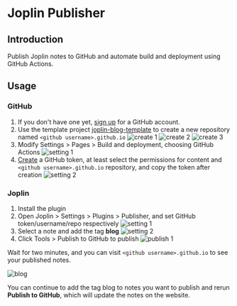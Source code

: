 # Joplin Publisher

## Introduction

Publish Joplin notes to GitHub and automate build and deployment using GitHub Actions.

## Usage

### GitHub

1. If you don't have one yet, [sign up](https://github.com/signup) for a GitHub account.
2. Use the template project [joplin-blog-template](https://github.com/joplin-utils/joplin-blog-template) to create a new repository named `<github username>.github.io`
   ![create 1](/images/joplin-publisher-github-create-1.png)
   ![create 2](/images/joplin-publisher-github-create-2.png)
   ![create 3](/images/joplin-publisher-github-create-3.png)
3. Modify Settings > Pages > Build and deployment, choosing GitHub Actions
   ![setting 1](/images/joplin-publisher-github-setting-1.png)
4. [Create](https://github.com/settings/personal-access-tokens/new) a GitHub token, at least select the permissions for content and `<github username>.github.io` repository, and copy the token after creation
   ![setting 2](/images/joplin-publisher-github-setting-2.png)

### Joplin

1. Install the plugin
2. Open Joplin > Settings > Plugins > Publisher, and set GitHub token/username/repo respectively
   ![setting 1](/images/joplin-publisher-joplin-setting-1.png)
3. Select a note and add the tag **blog**
   ![setting 2](/images/joplin-publisher-joplin-setting-2.png)
4. Click Tools > Publish to GitHub to publish
   ![publish 1](/images/joplin-publisher-joplin-publish-1.png)

Wait for two minutes, and you can visit `<github username>.github.io` to see your published notes.

![blog](/images/joplin-publisher-joplin-blog-1.png)

You can continue to add the tag blog to notes you want to publish and rerun **Publish to GitHub**, which will update the notes on the website.
